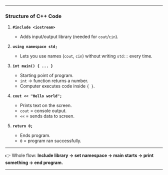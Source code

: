 
---

### Structure of C++ Code

1. **`#include <iostream>`**

   * Adds input/output library (needed for `cout`/`cin`).

2. **`using namespace std;`**

   * Lets you use names (`cout`, `cin`) without writing `std::` every time.

3. **`int main() { ... }`**

   * Starting point of program.
   * `int` → function returns a number.
   * Computer executes code inside `{ }`.

4. **`cout << "Hello world";`**

   * Prints text on the screen.
   * `cout` = console output.
   * `<<` = sends data to screen.

5. **`return 0;`**

   * Ends program.
   * `0` = program ran successfully.

---

👉 Whole flow:
**Include library → set namespace → main starts → print something → end program.**

---

